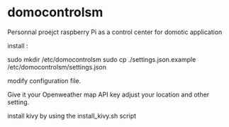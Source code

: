 # domocontrolsm
Personnal proejct raspberry Pi as a control center for domotic application

install :

sudo mkdir /etc/domocontrolsm
sudo cp ./settings.json.example /etc/domocontrolsm/settings.json

modify configuration file.

Give it your Openweather map API key
adjust your location and other setting.

install kivy by using the install_kivy.sh script